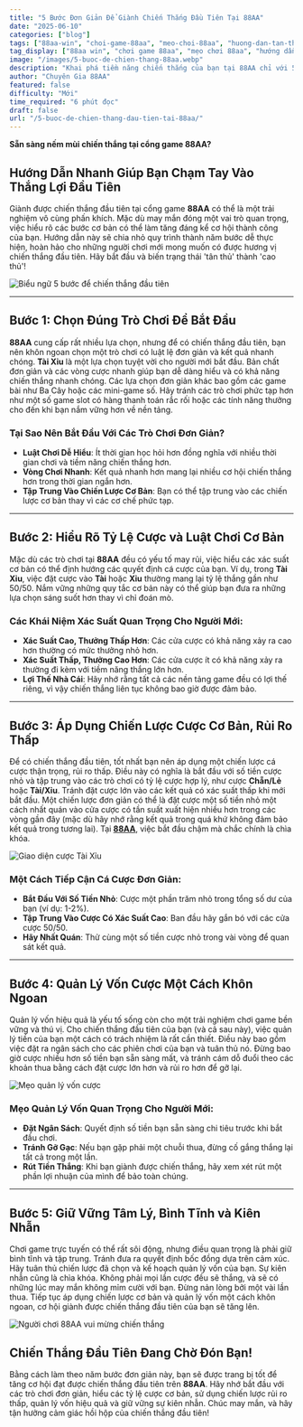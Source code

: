 ```yaml
---
title: "5 Bước Đơn Giản Để Giành Chiến Thắng Đầu Tiên Tại 88AA"
date: "2025-06-10"
categories: ["blog"]
tags: ["88aa-win", "choi-game-88aa", "meo-choi-88aa", "huong-dan-tan-thu-88aa", "chien-thang-88aa", "game-bai-88aa"]
tag_display: ["88aa win", "chơi game 88aa", "mẹo chơi 88aa", "hướng dẫn tân thủ 88aa", "chiến thắng 88aa", "game bài 88aa"]
image: "/images/5-buoc-de-chien-thang-88aa.webp"
description: "Khai phá tiềm năng chiến thắng của bạn tại 88AA chỉ với 5 bước đơn giản. Học cách chọn đúng trò chơi, hiểu luật chơi, quản lý vốn và áp dụng chiến lược cơ bản để có chiến thắng đầu tiên."
author: "Chuyên Gia 88AA"
featured: false
difficulty: "Mới"
time_required: "6 phút đọc"
draft: false
url: "/5-buoc-de-chien-thang-dau-tien-tai-88aa/"
---
```



**Sẵn sàng nếm mùi chiến thắng tại cổng game **88AA**?**
## Hướng Dẫn Nhanh Giúp Bạn Chạm Tay Vào Thắng Lợi Đầu Tiên


Giành được chiến thắng đầu tiên tại cổng game **88AA** có thể là một trải nghiệm vô cùng phấn khích. Mặc dù may mắn đóng một vai trò quan trọng, việc hiểu rõ các bước cơ bản có thể làm tăng đáng kể cơ hội thành công của bạn. Hướng dẫn này sẽ chia nhỏ quy trình thành năm bước dễ thực hiện, hoàn hảo cho những người chơi mới mong muốn có được hương vị chiến thắng đầu tiên. Hãy bắt đầu và biến trạng thái 'tân thủ' thành 'cao thủ'!


![Biểu ngữ 5 bước để chiến thắng đầu tiên](/images/5-buoc-de-chien-thang-88aa.webp)


---


## Bước 1: Chọn Đúng Trò Chơi Để Bắt Đầu


**88AA** cung cấp rất nhiều lựa chọn, nhưng để có chiến thắng đầu tiên, bạn nên khôn ngoan chọn một trò chơi có luật lệ đơn giản và kết quả nhanh chóng. **Tài Xỉu** là một lựa chọn tuyệt vời cho người mới bắt đầu. Bản chất đơn giản và các vòng cược nhanh giúp bạn dễ dàng hiểu và có khả năng chiến thắng nhanh chóng. Các lựa chọn đơn giản khác bao gồm các game bài như Ba Cây hoặc các mini-game số. Hãy tránh các trò chơi phức tạp hơn như một số game slot có hàng thanh toán rắc rối hoặc các tính năng thưởng cho đến khi bạn nắm vững hơn về nền tảng.


### Tại Sao Nên Bắt Đầu Với Các Trò Chơi Đơn Giản?
- **Luật Chơi Dễ Hiểu**: Ít thời gian học hỏi hơn đồng nghĩa với nhiều thời gian chơi và tiềm năng chiến thắng hơn.
- **Vòng Chơi Nhanh**: Kết quả nhanh hơn mang lại nhiều cơ hội chiến thắng hơn trong thời gian ngắn hơn.
- **Tập Trung Vào Chiến Lược Cơ Bản**: Bạn có thể tập trung vào các chiến lược cơ bản thay vì các cơ chế phức tạp.


---


## Bước 2: Hiểu Rõ Tỷ Lệ Cược và Luật Chơi Cơ Bản


Mặc dù các trò chơi tại **88AA** đều có yếu tố may rủi, việc hiểu các xác suất cơ bản có thể định hướng các quyết định cá cược của bạn. Ví dụ, trong **Tài Xỉu**, việc đặt cược vào **Tài** hoặc **Xỉu** thường mang lại tỷ lệ thắng gần như 50/50. Nắm vững những quy tắc cơ bản này có thể giúp bạn đưa ra những lựa chọn sáng suốt hơn thay vì chỉ đoán mò.


### Các Khái Niệm Xác Suất Quan Trọng Cho Người Mới:
- **Xác Suất Cao, Thưởng Thấp Hơn**: Các cửa cược có khả năng xảy ra cao hơn thường có mức thưởng nhỏ hơn.
- **Xác Suất Thấp, Thưởng Cao Hơn**: Các cửa cược ít có khả năng xảy ra thường đi kèm với tiềm năng thắng lớn hơn.
- **Lợi Thế Nhà Cái**: Hãy nhớ rằng tất cả các nền tảng game đều có lợi thế riêng, vì vậy chiến thắng liên tục không bao giờ được đảm bảo.


---


## Bước 3: Áp Dụng Chiến Lược Cược Cơ Bản, Rủi Ro Thấp


Để có chiến thắng đầu tiên, tốt nhất bạn nên áp dụng một chiến lược cá cược thận trọng, rủi ro thấp. Điều này có nghĩa là bắt đầu với số tiền cược nhỏ và tập trung vào các trò chơi có tỷ lệ cược hợp lý, như cược **Chẵn/Lẻ** hoặc **Tài/Xỉu**. Tránh đặt cược lớn vào các kết quả có xác suất thấp khi mới bắt đầu. Một chiến lược đơn giản có thể là đặt cược một số tiền nhỏ một cách nhất quán vào cửa cược có tần suất xuất hiện nhiều hơn trong các vòng gần đây (mặc dù hãy nhớ rằng kết quả trong quá khứ không đảm bảo kết quả trong tương lai). Tại [**88AA**](https://88aa.com.co "88AA"), việc bắt đầu chậm mà chắc chính là chìa khóa.


![Giao diện cược Tài Xỉu](/images/giao-dien-cuoc-tai-xiu-88aa.webp)


### Một Cách Tiếp Cận Cá Cược Đơn Giản:
- **Bắt Đầu Với Số Tiền Nhỏ**: Cược một phần trăm nhỏ trong tổng số dư của bạn (ví dụ: 1-2%).
- **Tập Trung Vào Cược Có Xác Suất Cao**: Ban đầu hãy gắn bó với các cửa cược 50/50.
- **Hãy Nhất Quán**: Thử cùng một số tiền cược nhỏ trong vài vòng để quan sát kết quả.


---


## Bước 4: Quản Lý Vốn Cược Một Cách Khôn Ngoan


Quản lý vốn hiệu quả là yếu tố sống còn cho một trải nghiệm chơi game bền vững và thú vị. Cho chiến thắng đầu tiên của bạn (và cả sau này), việc quản lý tiền của bạn một cách có trách nhiệm là rất cần thiết. Điều này bao gồm việc đặt ra ngân sách cho các phiên chơi của bạn và tuân thủ nó. Đừng bao giờ cược nhiều hơn số tiền bạn sẵn sàng mất, và tránh cám dỗ đuổi theo các khoản thua bằng cách đặt cược lớn hơn và rủi ro hơn để gỡ lại.


![Mẹo quản lý vốn cược](/images/quan-ly-von-cuoc-88aa.webp)


### Mẹo Quản Lý Vốn Quan Trọng Cho Người Mới:
- **Đặt Ngân Sách**: Quyết định số tiền bạn sẵn sàng chi tiêu trước khi bắt đầu chơi.
- **Tránh Gỡ Gạc**: Nếu bạn gặp phải một chuỗi thua, đừng cố gắng thắng lại tất cả trong một lần.
- **Rút Tiền Thắng**: Khi bạn giành được chiến thắng, hãy xem xét rút một phần lợi nhuận của mình để bảo toàn chúng.


---


## Bước 5: Giữ Vững Tâm Lý, Bình Tĩnh và Kiên Nhẫn


Chơi game trực tuyến có thể rất sôi động, nhưng điều quan trọng là phải giữ bình tĩnh và tập trung. Tránh đưa ra quyết định bốc đồng dựa trên cảm xúc. Hãy tuân thủ chiến lược đã chọn và kế hoạch quản lý vốn của bạn. Sự kiên nhẫn cũng là chìa khóa. Không phải mọi lần cược đều sẽ thắng, và sẽ có những lúc may mắn không mỉm cười với bạn. Đừng nản lòng bởi một vài lần thua. Tiếp tục áp dụng chiến lược cơ bản và quản lý vốn một cách khôn ngoan, cơ hội giành được chiến thắng đầu tiên của bạn sẽ tăng lên.


![Người chơi 88AA vui mừng chiến thắng](/images/nguoi-choi-vui-mung-chien-thang-88aa.webp)


## Chiến Thắng Đầu Tiên Đang Chờ Đón Bạn!


Bằng cách làm theo năm bước đơn giản này, bạn sẽ được trang bị tốt để tăng cơ hội đạt được chiến thắng đầu tiên trên **88AA**. Hãy nhớ bắt đầu với các trò chơi đơn giản, hiểu các tỷ lệ cược cơ bản, sử dụng chiến lược rủi ro thấp, quản lý vốn hiệu quả và giữ vững sự kiên nhẫn. Chúc may mắn, và hãy tận hưởng cảm giác hồi hộp của chiến thắng đầu tiên!


